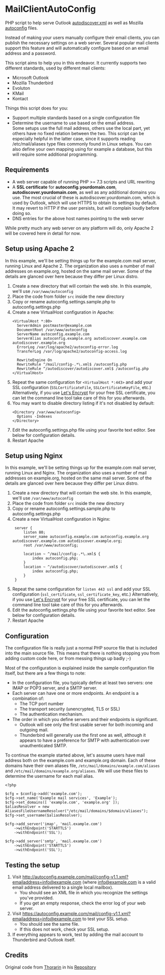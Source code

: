 # MailClientAutoConfig
PHP script to help serve Outlook [autodiscover.xml](https://msdn.microsoft.com/en-us/library/cc463896%28v=exchg.80%29.aspx) as well as Mozilla [autoconfig](https://developer.mozilla.org/en-US/docs/Mozilla/Thunderbird/Autoconfiguration) files.

Instead of making your users manually configure their email clients, you can publish the necessary settings on a web server. Several popular mail clients support this feature and will automatically configure based on an email address and a password. 

This script aims to help you in this endeavor. It currently supports two different standards, used by different mail clients:
* Microsoft Outlook
* Mozilla Thunderbird
* Evoluton
* KMail
* Kontact

Things this script does for you:
* Support multiple standards based on a single configuration file
* Determine the username to use based on the email address.<br/>
  Some setups use the full mail address, others use the local part, yet others have no fixed relation between the two.
  This script can be especially helpful in the latter case, since it supports reading /etc/mail/aliases type files commonly found in Linux setups. You can also define your own mapping using for example a database, but this will require some additional programming.

## Requirements
* A web server capable of running PHP >= 7.3 scripts and URL rewriting
* A **SSL certificate** for **autoconfig.yourdomain.com**, **autodiscover.yourdomain.com**, as well as any additional domains you use. The most crucial of these is autodiscover.yourdomain.com, which is used by Outlook, which will use HTTPS to obtain its settings by default. It may revert to HTTP if the user persists, but will complain loudly before doing so.
* DNS entries for the above host names pointing to the web server

While pretty much any web server on any platform will do, only Apache 2 will be covered here in detail for now. 

## Setup using Apache 2

In this example, we'll be setting things up for the example.com mail server, running Linux and Apache 2. The organization also uses a number of mail addresses on example.org, hosted on the same mail server. Some of the details are glanced over here because they differ per Linux distro.

1. Create a new directory that will contain the web site. In this example, we'll use `/var/www/autoconfig`
2. Place the code from folder `src` inside the new directory
3. Copy or rename autoconfig.settings.sample.php to autoconfig.settings.php
4. Create a new VirtualHost configuration in Apache:
   ```
   <VirtualHost *:80>
     ServerAdmin postmaster@example.com
     DocumentRoot /var/www/autoconfig
     ServerName autoconfig.example.com
     ServerAlias autoconfig.example.org autodiscover.example.com autodiscover.example.org
     ErrorLog /var/log/apache2/autoconfig-error.log
     TransferLog /var/log/apache2/autoconfig-access.log
  
     RewriteEngine On
     RewriteRule ^/mail/config-.*\.xml$ /autoconfig.php
     RewriteRule ^/autodiscover/autodiscover.xml$ /autoconfig.php
   </VirtualHost>
   ```
5. Repeat the same configuration for `<VirtualHost *:443>` and add your SSL configuration (`SSLCertificateFile`, `SSLCertificateKeyFile`, etc.) Alternatively, if you use [Let's Encrypt](https://letsencrypt.org/) for your free SSL certificate, you can let the command line tool take care of this for you afterwards.
6. You may want to disable directory listing if it's not disabled by default:
   ```
   <Directory /var/www/autoconfig>
     Options -Indexes
   </Directory>
   ```
6. Edit the autoconfig.settings.php file using your favorite text editor. See below for configuration details.
7. Restart Apache

## Setup using Nginx

In this example, we'll be setting things up for the example.com mail server, running Linux and Nginx. The organization also uses a number of mail addresses on example.org, hosted on the same mail server. Some of the details are glanced over here because they differ per Linux distro.

1. Create a new directory that will contain the web site. In this example, we'll use `/var/www/autoconfig`
2. Place the code from folder `src` inside the new directory
3. Copy or rename autoconfig.settings.sample.php to autoconfig.settings.php
4. Create a new VirtualHost configuration in Nginx:
   ```
    server {
        listen 80;
        server_name autoconfig.example.com autoconfig.example.org autodiscover.example.com autodiscover.example.org;
        root /var/www/autoconfig;
    
        location ~ ^/mail/config-.*\.xml$ {
            index autoconfig.php;
        }
        location ~ ^/autodiscover/autodiscover.xml$ {
            index autoconfig.php;
        }
    }
   ```
5. Repeat the same configuration for `listen 443 ssl` and add your SSL configuration (`ssl_certificate`, `ssl_certificate_key`, etc.) Alternatively, if you use [Let's Encrypt](https://letsencrypt.org/) for your free SSL certificate, you can let the command line tool take care of this for you afterwards.
6. Edit the autoconfig.settings.php file using your favorite text editor. See below for configuration details.
7. Restart Apache

## Configuration

The configuration file is really just a normal PHP source file that is included into the main source file.
This means that there is nothing stopping you from adding custom code here, or from messing things up badly ;-)

Most of the configuration is explained inside the sample configuration file itself, but there are a few things to note:
* In the configuration file, you typically define at least two servers: one IMAP or POP3 server, and a SMTP server.
* Each server can have one or more endpoints. An endpoint is a combination of:
  * The TCP port number
  * The transport security (unencrypted, TLS or SSL)
  * The authentication mechanism.
* The order in which you define servers and their endpoints is significant.
  * Outlook will see only the first usable server for both incoming and outgoing mail.
  * Thunderbird will generally use the first one as well, although it appears to have a preference for SMTP with authentication over unauthenticated SMTP.


To continue the example started above, let's assume users have mail address both on the example.com and example.org domain.
Each of these domains have their own aliases file, `/etc/mail/domains/example.com/aliases` and `/etc/mail/domains/example.org/aliases`. We will use these files to determine the username for each mail alias.

```
<?php

$cfg = $config->add('example.com');
$cfg->set_name('Example mail services', 'Example');
$cfg->set_domains([ 'example.com', 'example.org' ]);
$aliasResolver = new AliasesFileUsernameResolver("/etc/mail/domains/$domain/aliases");
$cfg->set_username($aliasResolver);

$cfg->add_server('imap', 'mail.example.com')
    ->withEndpoint('STARTTLS')
    ->withEndpoint('SSL');

$cfg->add_server('smtp', 'mail.example.com')
    ->withEndpoint('STARTTLS')
    ->withEndpoint('SSL');
```

## Testing the setup

1. Visit http://autoconfig.example.com/mail/config-v1.1.xml?emailaddress=info@example.com (where info@example.com is a valid email address delivered to a single local mailbox).
   * You should see an XML file in which you recognize the settings you've provided.
   * If you get an empty response, check the error log of your web server.
2. Visit https://autoconfig.example.com/mail/config-v1.1.xml?emailaddress=info@example.com to test your SSL setup.
   * You should see the same file.
   * If this does not work, check your SSL setup.
3. If everything appears to work, test by adding the mail account to Thunderbird and Outlook itself.

## Credits
Original code from [Thorarin](https://github.com/Thorarin) in his [Repository](https://github.com/Thorarin/MailClientAutoConfig)